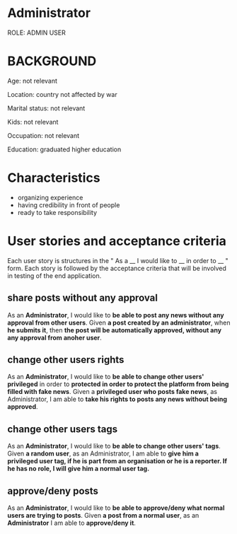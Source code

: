 # Administrator
ROLE: ADMIN USER

# BACKGROUND
Age: not relevant

Location: country not affected by war

Marital status: not relevant

Kids: not relevant

Occupation: not relevant

Education: graduated higher education

# Characteristics

- organizing experience
- having credibility in front of people
- ready to take responsibility

# User stories and acceptance criteria
Each user story is structures in the " As a __ I would like to __ in order to __ " form.
Each story is followed by the acceptance criteria that will be involved in testing of the end application.

## share posts without any approval
As an **Administrator**, I would like to **be able to post any news without any approval from other users**.
Given **a post created by an administrator**, when **he submits it**, then **the post will be automatically approved, without any any approval from anoher user**.

## change other users rights
As an **Administrator**, I would like to **be able to change other users' privileged** in order to **protected in order to protect the platform from being filled with fake news**.
Given a **privileged user who posts fake news**, as Administrator, I am able to **take his rights to posts any news without being approved**.

## change other users tags
As an **Administrator**, I would like to **be able to change other users' tags**.
Given **a random user**, as an Administrator, I am able to **give him a privileged user tag, if he is part from an organisation or he is a reporter. If he has no role, I will give him a normal user tag.**

## approve/deny posts
As an **Administrator**, I would like to **be able to approve/deny what normal users are trying to posts**.
Given **a post from a normal user**, as an **Administrator** I am able to **approve/deny it**.